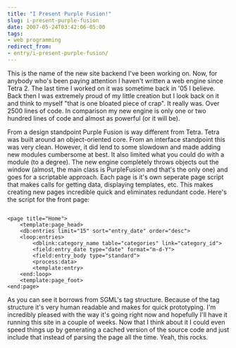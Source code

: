 ```yaml
---
title: "I Present Purple Fusion!"
slug: i-present-purple-fusion
date: 2007-05-24T03:42:06-05:00
tags:
- web programming
redirect_from:
- entry/i-present-purple-fusion/
---
```

This is the name of the new site backend I've been working on. Now, for anybody who's been paying attention I haven't written a web engine since Tetra 2. The last time I worked on it was sometime back in '05 I believe. Back then I was extremely proud of my little creation but I look back on it and think to myself "that is one bloated piece of crap". It really was. Over 2500 lines of code. In comparison my new engine is only one or two hundred lines of code and almost as powerful (or it will be).

From a design standpoint Purple Fusion is way different from Tetra. Tetra was built around an object-oriented core. From an interface standpoint this was very clean. However, it did lend to some slowdown and made adding new modules cumbersome at best. It also limited what you could do with a module (to a degree). The new engine completely throws objects out the window (almost, the main class is PurpleFusion and that's the only one) and goes for a scriptable approach. Each page is it's own seperate page script that makes calls for getting data, displaying templates, etc. This makes creating new pages incredible quick and eliminates redundant code. Here's the script for the front page:

<code>
&lt;page title="Home"&gt;
	&lt;template:page_head&gt;
	&lt;db:entries limit="15" sort="entry_date" order="desc"&gt;
	&lt;loop:entries&gt;
		&lt;dblink:category_name table="categories" link="category_id"&gt;
		&lt;field:entry_date type="date" format="m-d-Y"&gt;
		&lt;field:entry_body type="standard"&gt;
		&lt;process:data&gt;
		&lt;template:entry&gt;
	&lt;end:loop&gt;
	&lt;template:page_foot&gt;
&lt;end:page&gt;
</code>

As you can see it borrows from SGML's tag structure. Because of the tag structure it's very human readable and makes for quick prototyping. I'm incredibly pleased with the way it's going right now and hopefully I'll have it running this site in a couple of weeks. Now that I think about it I could even speed things up by generating a cached version of the source code and just include that instead of parsing the page all the time. Yeah, this rocks.
